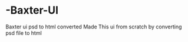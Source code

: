 # -Baxter-UI
Baxter ui psd to html converted
Made This ui from scratch by converting psd file to html
